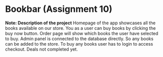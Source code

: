 # Bookbar (Assignment 10)

**Note: Description of the project**
Homepage of the app showcases all the books available on our store. You as a user can buy books by clicking the buy now button. Order page will show which books the user have selected to buy. Admin panel is connected to the database directly. So any books can be added to the store. To buy any books user has to login to access checkout. Deals not completed yet.